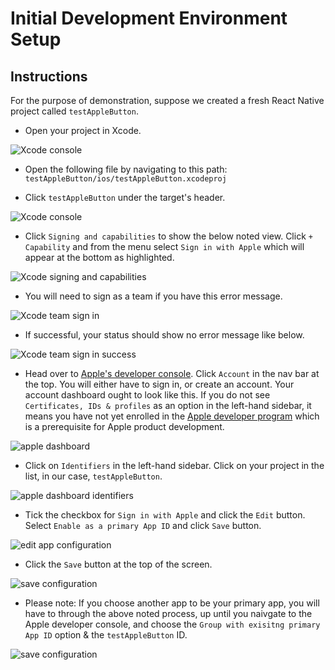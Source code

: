 # Initial Development Environment Setup

## Instructions

For the purpose of demonstration, suppose we created a fresh React Native project called `testAppleButton`.

* Open your project in Xcode.

![Xcode console](docs/images/xcode-dashboard.png)

* Open the following file by navigating to this path: `testAppleButton/ios/testAppleButton.xcodeproj`

* Click `testAppleButton` under the target's header.

![Xcode console](docs/images/xcode-project-1.png)

* Click `Signing and capabilities` to show the below noted view. Click `+ Capability` and from the menu select `Sign in with Apple` which will appear at the bottom as highlighted.

![Xcode signing and capabilities](docs/images/xcode-signin-capabilities.png)

* You will need to sign as a team if you have this error message.

![Xcode team sign in](docs/images/xcode-signin-team.png)

* If successful, your status should show no error message like below.

![Xcode team sign in success](docs/images/xcode-signin-team-success.png)

* Head over to [Apple's developer console](https://developer.apple.com/). Click `Account` in the nav bar at the top. You will either have to sign in, or create an account. Your account dashboard ought to look like this. If you do not see `Certificates, IDs & profiles` as an option in the left-hand sidebar, it means you have not yet enrolled in the [Apple developer program](https://developer.apple.com/programs/) which is a prerequisite for Apple product development.

![apple dashboard](docs/images/apple-developer-console.png)

* Click on `Identifiers` in the left-hand sidebar. Click on your project in the list, in our case, `testAppleButton`.

![apple dashboard identifiers](docs/images/identifiers.png)

* Tick the checkbox for `Sign in with Apple` and click the `Edit` button. Select `Enable as a primary App ID` and click `Save` button.

![edit app configuration](docs/images/enable-sign-in.png)

* Click the `Save` button at the top of the screen.

![save configuration](docs/images/save-button.png)

* Please note: If you choose another app to be your primary app, you will have to through the above noted process, up until you naivgate to the Apple developer console, and choose the `Group with exisitng primary App ID` option & the `testAppleButton` ID.

![save configuration](docs/images/group-with-existing-id.png)

